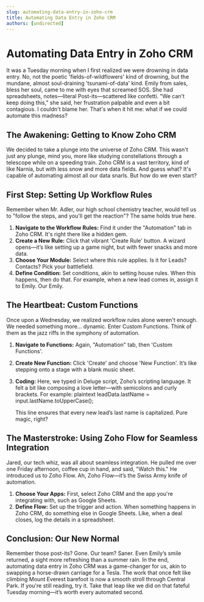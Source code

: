 ```yaml
---
slug: automating-data-entry-in-zoho-crm
title: Automating Data Entry in Zoho CRM
authors: [undirected]
---
```


# Automating Data Entry in Zoho CRM

It was a Tuesday morning when I first realized we were drowning in data entry. No, not the poetic 'fields-of-wildflowers' kind of drowning, but the mundane, almost soul-draining 'tsunami-of-data' kind. Emily from sales, bless her soul, came to me with eyes that screamed SOS. She had spreadsheets, notes—literal Post-its—scattered like confetti. "We can't keep doing this," she said, her frustration palpable and even a bit contagious. I couldn't blame her. That's when it hit me: what if we could automate this madness? 

## The Awakening: Getting to Know Zoho CRM

We decided to take a plunge into the universe of Zoho CRM. This wasn't just any plunge, mind you, more like studying constellations through a telescope while on a speeding train. Zoho CRM is a vast territory, kind of like Narnia, but with less snow and more data fields. And guess what? It's capable of automating almost all our data snarls. But how do we even start?

## First Step: Setting Up Workflow Rules

Remember when Mr. Adler, our high school chemistry teacher, would tell us to "follow the steps, and you'll get the reaction"? The same holds true here. 

1. **Navigate to the Workflow Rules:** Find it under the "Automation" tab in Zoho CRM. It's right there like a hidden gem.
2. **Create a New Rule:** Click that vibrant 'Create Rule' button. A wizard opens—it’s like setting up a game night, but with fewer snacks and more data.
3. **Choose Your Module:** Select where this rule applies. Is it for Leads? Contacts? Pick your battlefield.
4. **Define Condition:** Set conditions, akin to setting house rules. When this happens, then do that. For example, when a new lead comes in, assign it to Emily. Our Emily. 

## The Heartbeat: Custom Functions

Once upon a Wednesday, we realized workflow rules alone weren't enough. We needed something more... dynamic. Enter Custom Functions. Think of them as the jazz riffs in the symphony of automation.

1. **Navigate to Functions:** Again, "Automation" tab, then 'Custom Functions'. 
2. **Create New Function:** Click 'Create' and choose 'New Function'. It’s like stepping onto a stage with a blank music sheet. 
3. **Coding:** Here, we typed in Deluge script, Zoho’s scripting language. It felt a bit like composing a love letter—with semicolons and curly brackets. For example:
   plaintext
   leadData.lastName = input.lastName.toUpperCase();
   
   This line ensures that every new lead’s last name is capitalized. Pure magic, right?

## The Masterstroke: Using Zoho Flow for Seamless Integration

Jared, our tech whiz, was all about seamless integration. He pulled me over one Friday afternoon, coffee cup in hand, and said, "Watch this." He introduced us to Zoho Flow. Ah, Zoho Flow—it’s the Swiss Army knife of automation.

1. **Choose Your Apps:** First, select Zoho CRM and the app you're integrating with, such as Google Sheets. 
2. **Define Flow:** Set up the trigger and action. When something happens in Zoho CRM, do something else in Google Sheets. Like, when a deal closes, log the details in a spreadsheet.

## Conclusion: Our New Normal

Remember those post-its? Gone. Our team? Saner. Even Emily’s smile returned, a sight more refreshing than a summer rain. In the end, automating data entry in Zoho CRM was a game-changer for us, akin to swapping a horse-drawn carriage for a Tesla. The work that once felt like climbing Mount Everest barefoot is now a smooth stroll through Central Park. If you're still reading, try it. Take that leap like we did on that fateful Tuesday morning—it’s worth every automated second.